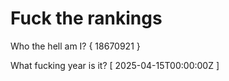 # Fuck the rankings

Who the hell am I?
{ 18670921 }

What fucking year is it?
[ 2025-04-15T00:00:00Z ]
